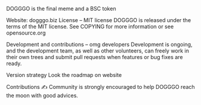 
DOGGGO is the final meme and a BSC token

Website: dogggo.biz
License – MIT license
DOGGGO is released under the terms of the MIT license. See COPYING for more information or see opensource.org

Development and contributions – omg developers
Development is ongoing, and the development team, as well as other volunteers, can freely work in their own trees and submit pull requests when features or bug fixes are ready.

Version strategy
Look the roadmap on website

Contributions ✍️
Community is strongly encouraged to help DOGGGO reach the moon with good advices.
